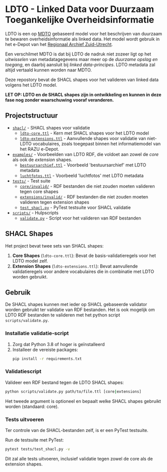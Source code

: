 # LDTO - Linked Data voor Duurzaam Toegankelijke Overheidsinformatie

LDTO is een op [MDTO](https://www.nationaalarchief.nl/archiveren/mdto) gebaseerd model voor het beschrijven van duurzaam te bewaren overheidsinformatie als linked data. Het model wordt gebruik in het e-Depot van het [Regionaal Archief Zuid-Utrecht](https://www.razu.nl/).

Een verschilmet MDTO is dat bij LDTO de nadruk niet zozeer ligt op het *uitwisselen* van metadatagegevens maar meer op de *duurzame opslag en toegang*, en daarbij aansluit bij *linked data-principes*. LDTO metadata zal altijd vertaald kunnen worden naar MDTO.

Deze repostory bevat de SHACL shapes voor het valideren van linked data volgens het LDTO model.

**LET OP: LDTO en de SHACL shapes zijn in ontwikkeling en kunnen in deze fase nog zonder waarschuwing vooraf veranderen.**


## Projectstructuur

- [`shacl/`](shacl/) - SHACL shapes voor validatie
  - [`ldto-core.ttl`](shacl/ldto-core.ttl) - Kern met SHACL shapes voor het LDTO model
  - [`ldto-extensions.ttl`](shacl/ldto-extensions.ttl) - Aanvullende shapes voor validatie van niet-LDTO vocabulaires, zoals toegepast binnen het informatiemodel van het RAZU e-Depot.
- [`examples/`](examples/) - Voorbeelden van LDTO RDF, die voldoet aan zowel de *core* als ook de *extension* shapes.
  - [`bestuursarchief.ttl`](examples/bestuursarchief.ttl) - Voorbeeld 'bestuursarchief' met LDTO metadata
  - [`luchtfotos.ttl`](examples/luchtfotos.ttl) - Voorbeeld 'luchtfotos' met LDTO metadata
- [`tests/`](tests/) - Test suite
  - [`core/invalid/`](tests/core/invalid/) - RDF bestanden die niet zouden moeten valideren tegen core shapes
  - [`extensions/invalid/`](tests/extensions/invalid/) - RDF bestanden die niet zouden moeten valideren tegen extension shapes
  - [`test_shacl.py`](tests/test_shacl.py) - PyTest testsuite voor SHACL validatie
- [`scripts/`](scripts/) - Hulpscripts
  - [`validate.py`](scripts/validate.py) - Script voor het valideren van RDF bestanden

## SHACL Shapes

Het project bevat twee sets van SHACL shapes:

1. **Core Shapes** (`ldto-core.ttl`): Bevat de basis-validatieregels voor het LDTO model zelf.
2. **Extension Shapes** (`ldto-extensions.ttl`): Bevat aanvullende validatieregels voor andere vocabulaires die in combinatie met LDTO worden gebruikt.

## Gebruik

De SHACL shapes kunnen met ieder op SHACL gebaseerde validator worden gebruikt ter validatie van RDF bestanden. Het is ook mogelijk om LDTO RDF bestanden te valideren met het python script `scripts/validate.py`.

### Installatie validatie-script

1. Zorg dat Python 3.8 of hoger is geïnstalleerd
2. Installeer de vereiste packages:
   ```bash
   pip install -r requirements.txt
   ```

### Validatiescript

Valideer een RDF bestand tegen de LDTO SHACL shapes:

```bash
python scripts/validate.py path/to/file.ttl [core|extensions]
```

Het tweede argument is optioneel en bepaalt welke SHACL shapes gebruikt worden (standaard: core).

### Tests uitvoeren

Ter controle van de SHACL-bestanden zelf, is er een PyTest testsuite.

Run de testsuite met PyTest:

```bash
pytest tests/test_shacl.py -v
```

Dit zal alle tests uitvoeren, inclusief validatie tegen zowel de core als de extension shapes.
